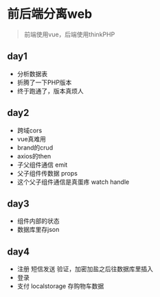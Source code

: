 # 前后端分离web

> 前端使用vue，后端使用thinkPHP

## day1

- 分析数据表
- 折腾了一下PHP版本
- 终于跑通了，版本真烦人

## day2

- 跨域cors
- vue真难用
- brand的crud
- axios的then
- 子父组件通信 emit
- 父子组件传数据 props 
- 这个父子组件通信是真蛋疼 watch handle

## day3

- 组件内部的状态
- 数据库里存json

## day4

- 注册 短信发送 验证，加密加盐之后往数据库里插入
- 登录
- 支付 localstorage 存购物车数据